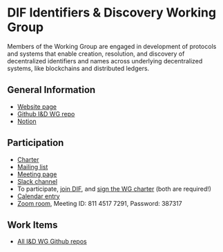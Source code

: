 # DIF Identifiers & Discovery Working Group

Members of the Working Group are engaged in development of protocols and systems that enable creation, resolution, and discovery of decentralized identifiers and names across underlying decentralized systems, like blockchains and distributed ledgers.

## General Information

- [Website page](https://identity.foundation/working-groups/identifiers-discovery.html)
- [Github I&D WG repo](https://github.com/decentralized-identity/identifiers-discovery/)
- [Notion](https://www.notion.so/dif/Identifiers-Discovery-Working-Group-aea2c07cc10d4f45b729b633691e364e#177324aa522242ffa8da00644688f0e5)

## Participation

- [Charter](https://github.com/decentralized-identity/org/blob/master/Org%20documents/WG%20documents/DIF_ID_WG_charter_v1.pdf)
- [Mailing list](https://lists.identity.foundation/g/id-wg)
- [Meeting page](https://github.com/decentralized-identity/identifiers-discovery/blob/main/agenda.md)
- [Slack channel](https://difdn.slack.com/messages/C4WED8JSH)
- To participate, [join DIF](https://identity.foundation/join), and [sign the WG charter](https://bit.ly/DIF-WG-select1) (both are required!)
- [Calendar entry](https://calendar.google.com/event?action=TEMPLATE&tmeid=OWtzNWZuanA4bWRnYmF0ZnVxaDR0MnQ2cGVfMjAyMDA5MjFUMTgwMDAwWiBkZWNlbnRyYWxpemVkLmlkZW50aXR5QG0&tmsrc=decentralized.identity%40gmail.com&scp=ALL)
- [Zoom room](https://us02web.zoom.us/j/81145177291?pwd=NElWUEYycm4xdjAvcXhGS0V4aHNNdz09), Meeting ID: 811 4517 7291, Password: 387317

## Work Items

- [All I&D WG Github repos](https://github.com/search?p=2&q=topic%3Awg-id+org%3Adecentralized-identity+fork%3Atrue&type=Repositories)
